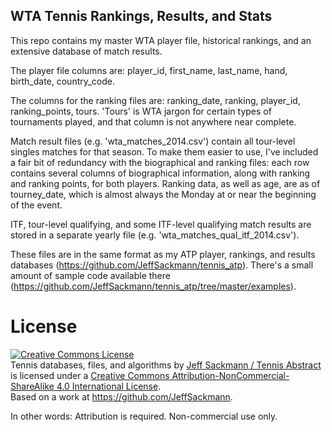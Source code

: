 ## WTA Tennis Rankings, Results, and Stats

This repo contains my master WTA player file, historical rankings, and an extensive database of match results.

The player file columns are: player_id, first_name, last_name, hand, birth_date, country_code.

The columns for the ranking files are: ranking_date, ranking, player_id, ranking_points, tours. 'Tours' is WTA jargon for certain types of tournaments played, and that column is not anywhere near complete. 

Match result files (e.g. 'wta_matches_2014.csv') contain all tour-level singles matches for that season. To make them easier to use, I've included a fair bit of redundancy with the biographical and ranking files: each row contains several columns of biographical information, along with ranking and ranking points, for both players. Ranking data, as well as age, are as of tourney_date, which is almost always the Monday at or near the beginning of the event.

ITF, tour-level qualifying, and some ITF-level qualifying match results are stored in a separate yearly file (e.g. 'wta_matches_qual_itf_2014.csv').

These files are in the same format as my ATP player, rankings, and results databases (https://github.com/JeffSackmann/tennis_atp). There's a small amount of sample code available there (https://github.com/JeffSackmann/tennis_atp/tree/master/examples).

# License

<a rel="license" href="http://creativecommons.org/licenses/by-nc-sa/4.0/"><img alt="Creative Commons License" style="border-width:0" src="https://i.creativecommons.org/l/by-nc-sa/4.0/88x31.png" /></a><br /><span xmlns:dct="http://purl.org/dc/terms/" href="http://purl.org/dc/dcmitype/Dataset" property="dct:title" rel="dct:type">Tennis databases, files, and algorithms</span> by <a xmlns:cc="http://creativecommons.org/ns#" href="http://www.tennisabstract.com/" property="cc:attributionName" rel="cc:attributionURL">Jeff Sackmann / Tennis Abstract</a> is licensed under a <a rel="license" href="http://creativecommons.org/licenses/by-nc-sa/4.0/">Creative Commons Attribution-NonCommercial-ShareAlike 4.0 International License</a>.<br />Based on a work at <a xmlns:dct="http://purl.org/dc/terms/" href="https://github.com/JeffSackmann" rel="dct:source">https://github.com/JeffSackmann</a>.

In other words: Attribution is required. Non-commercial use only.

